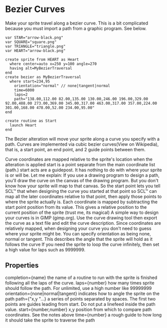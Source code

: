 # Bezier Curves

Make your sprite travel along a bezier curve. This is a bit complicated because you must import a path from a graphic program. See below.

```
var STAR="arrow-black.png"
var SQUARE="square.png"
var TRIANGLE="triangle.png"
var HEART="arrow-black.png"

create sprite from HEART as Heart
  where center=auto x=250 y=100 angle=270
  having alt=MyBezierTraversal
end
create bezier as MyBezierTraversal
  where start=234,95
    orientation="normal" // none|tangent|normal
    time=6000
    laps=2
    path="138.00,112.00 82.00,135.00 130.00,246.00 196.00,329.00 92.00,488.00 273.00,369.00 345.00,317.00 463.00,317.00 357.00,224.00 301.00,168.00 478.00,52.00 234.00,95.00"
end

create routine as Start
  launch Heart
end
```
The Bezier alteration will move your sprite along a curve you specify with a path.
Curves are implemented via cubic bezier curves(View on Wikipedia), that is, a start point, an end point, and 2 guide points between them.

Curve coordinates are mapped relative to the sprite's location when the alteration is applied
start is a point separate from the main coordinate list (path.) start acts are a guidepost. It has nothing to do with where your sprite is or will be. Let me explain: If you use a drawing program to design a path, you'll draw the curve on the canvas of the drawing program. But you don't know how your sprite will map to that canvas. So the start point lets you tell SCL™ that when designing the curve you started at that point so SCL™ can map all the later coordinates relative to that point, then apply those points to where the sprite actually is.
Each coordinate is mapped by subtracting the start point position from its value. This gives a relative position to the current position of the sprite (trust me, its magical)
A simple way to design your curves is in GIMP (gimp.org). Use the curve drawing tool then export the curve as a text file and edit the curve description.
Since coordinates are relatively mapped, when designing your curve you don't need to guess where your sprite might be.
You can specify orientation as being none, normal or tangent. This describes the angle that the sprite will hold as it follows the curve
If you need the sprite to loop the curve infinitely, then set a high value for laps such as 9999999.

## Properties
completion={name}
the name of a routine to run with the sprite is finished following all the laps of the curve.
laps={number}
how many times sprite should follow the path. For unlimited, use a high number like 99999999
orientation={none|normal|tangent}
indicates how to angle the sprite on the path
path={"x,y "...}
a series of points separated by spaces. The first two points are guides leading from start. Do not put a linefeed inside the path value.
start={number,number}
x,y position from which to compare path coordinates. See the notes above
time={number}
a rough guide to how long it should take the sprite to traverse the path
